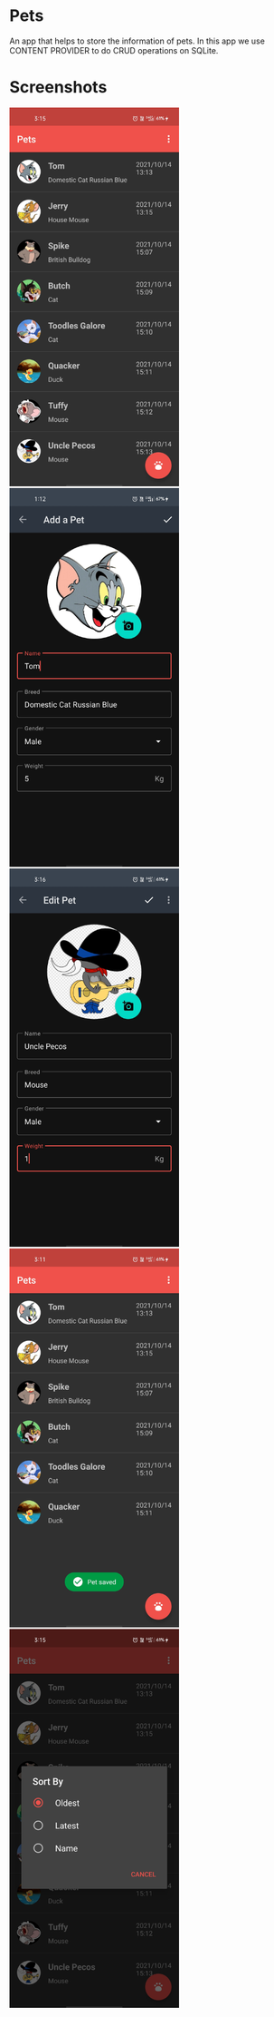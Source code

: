 # Pets
An app that helps to store the information of pets. In this app we use CONTENT PROVIDER to do CRUD operations on SQLite.
# Screenshots
<div class="row">
  <img src="screenshots/main.jpg" width="300">
  <img src="screenshots/add.jpg" width="300">
  <img src="screenshots/update.jpg" width="300">
  <img src="screenshots/custom_toast.jpg" width="300">
  <img src="screenshots/sortby.jpg" width="300">
</div>
